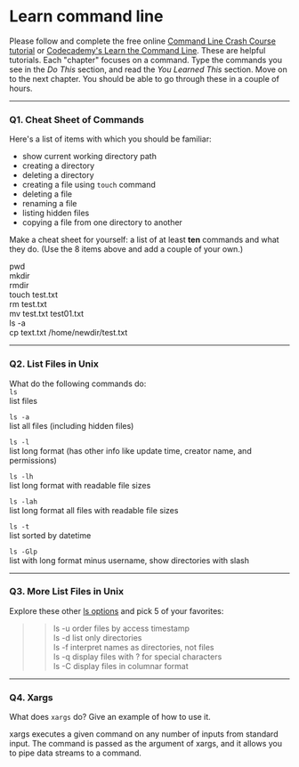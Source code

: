 # Learn command line

Please follow and complete the free online [Command Line Crash Course
tutorial](https://web.archive.org/web/20160708171659/http://cli.learncodethehardway.org/book/) or [Codecademy's Learn the Command Line](https://www.codecademy.com/learn/learn-the-command-line). These are helpful tutorials. Each "chapter" focuses on a command. Type the commands you see in the _Do This_ section, and read the _You Learned This_ section. Move on to the next chapter. You should be able to go through these in a couple of hours.

---

### Q1.  Cheat Sheet of Commands  

Here's a list of items with which you should be familiar:  
* show current working directory path
* creating a directory
* deleting a directory
* creating a file using `touch` command
* deleting a file
* renaming a file
* listing hidden files
* copying a file from one directory to another

Make a cheat sheet for yourself: a list of at least **ten** commands and what they do.  (Use the 8 items above and add a couple of your own.)  

pwd  
mkdir  
rmdir  
touch test.txt  
rm test.txt  
mv test.txt test01.txt  
ls -a  
cp text.txt /home/newdir/test.txt  

---

### Q2.  List Files in Unix   

What do the following commands do:  
`ls`  
list files

`ls -a`  
list all files (including hidden files)

`ls -l`  
list long format (has other info like update time, creator name, and permissions)

`ls -lh`  
list long format with readable file sizes

`ls -lah`  
list long format all files with readable file sizes

`ls -t`  
list sorted by datetime

`ls -Glp`  
list with long format minus username, show directories with slash 

---

### Q3.  More List Files in Unix  

Explore these other [ls options](http://www.techonthenet.com/unix/basic/ls.php) and pick 5 of your favorites:

> > ls -u order files by access timestamp  
> > ls -d list only directories  
> > ls -f interpret names as directories, not files  
> > ls -q display files with ? for special characters  
> > ls -C display files in columnar format  

---

### Q4.  Xargs   

What does `xargs` do? Give an example of how to use it.

xargs executes a given command on any number of inputs from standard input. The command is passed as the argument of xargs, and it allows you to pipe data streams to a command.

 

